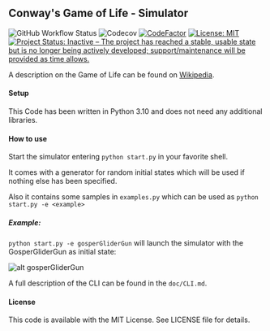 ## Conway's Game of Life - Simulator
![GitHub Workflow Status](https://img.shields.io/github/workflow/status/polynoman/Game-of-Life-Simulator/Python%20application)
![Codecov](https://img.shields.io/codecov/c/github/polynoman/Game-of-Life-Simulator)
[![CodeFactor](https://www.codefactor.io/repository/github/polynoman/game-of-life-simulator/badge)](https://www.codefactor.io/repository/github/polynoman/game-of-life-simulator)
[![License: MIT](https://img.shields.io/github/license/polynoman/Game-of-Life-Simulator)](https://choosealicense.com/licenses/mit/)
[![Project Status: Inactive – The project has reached a stable, usable state but is no longer being actively developed; support/maintenance will be provided as time allows.](https://www.repostatus.org/badges/latest/inactive.svg)](https://www.repostatus.org/#inactive)


A description on the Game of Life can be found on [Wikipedia](https://en.wikipedia.org/wiki/Conway%27s_Game_of_Life).

#### Setup

This Code has been written in Python 3.10 and does not need any additional libraries.



#### How to use

Start the simulator entering `python start.py` in your favorite shell.

It comes with a generator for random initial states which will be used if nothing else has been specified.

Also it contains some samples in `examples.py` which can be used as `python start.py -e <example>`

##### Example:

`python start.py -e gosperGliderGun` will launch the simulator with the GosperGliderGun as initial state:

![alt gosperGliderGun](doc/gosperGliderGun.png)

A full description of the CLI can be found in the `doc/CLI.md`.

#### License

This code is available with the MIT License. See LICENSE file for details.
